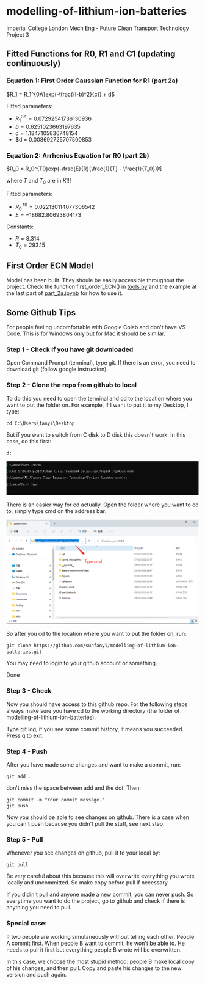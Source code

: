 # modelling-of-lithium-ion-batteries
Imperial College London Mech Eng - Future Clean Transport Technology Project 3

## Fitted Functions for R0, R1 and C1 (updating continuously)

### Equation 1: First Order Gaussian Function for R1 (part 2a)

$R_1 = R_1^{0A}exp(-\frac{(I-b)^2}{c}) + d$

Fitted parameters:
- $R_1^{0A} = 0.07292541736130936$
- $b = 0.6251023663197635$
- $c = 1.1847105636748154$
- $d = 0.008692725707500853

### Equation 2: Arrhenius Equation for R0 (part 2b)

$R_0 = R_0^{T0}exp(-\frac{E}{R}(\frac{1}{T} - \frac{1}{T_0}))$

where $T$ and $T_0$ are in $K$!!!

Fitted parameters:
- $R_0^{T0} = 0.022130114077306542$
- $E = -18682.80693804173$

Constants:
- $R = 8.314$
- $T_0 = 293.15$

## First Order ECN Model

Model has been built. They shoule be easily accessible throughout the project. Check the function first_order_ECN() in [tools.py](tools.py) and the example at the last part of [part_2a.ipynb](part_2a.ipynb) for how to use it.

## Some Github Tips

For people feeling uncomfortable with Google Colab and don't have VS Code. This is for Windows only but for Mac it should be similar.

### Step 1 - Check if you have git downloaded

Open Command Prompt (terminal), type git. If there is an error, you need to download git (follow google instruction).

### Step 2 - Clone the repo from github to local

To do this you need to open the terminal and cd to the location where you want to put the folder on. For example, if I want to put it to my Desktop, I type:
```
cd C:\Users\fanyi\Desktop
```
But if you want to switch from C disk to D disk this doesn't work. In this case, do this first:
```
d:
```
![](Figures/cd_help.png)

There is an easier way for cd actually. Open the folder where you want to cd to, simply type cmd on the address bar:

![](Figures/cmd_trick.png)

So after you cd to the location where you want to put the folder on, run:
```
git clone https://github.com/sunfanyi/modelling-of-lithium-ion-batteries.git
```
You may need to login to your github account or something.

Done

### Step 3 - Check

Now you should have access to this github repo. For the following steps always make sure you have cd to the working directory (the folder of modelling-of-lithium-ion-batteries).

Type git log, if you see some commit history, it means you succeeded. Press q to exit.

### Step 4 - Push

After you have made some changes and want to make a commit, run:
```
git add .
```
don't miss the space between add and the dot. Then:
```
git commit -m "Your commit message."
git push
```
Now you should be able to see changes on github. There is a case when you can't push because you didn't pull the stuff, see next step.

### Step 5 - Pull

Whenever you see changes on github, pull it to your local by:
```
git pull
```
Be very careful about this because this will overwrite everything you wrote locally and uncommitted. So make copy before pull if necessary.

If you didin't pull and anyone made a new commit, you can never push. So everytime you want to do the project, go to github and check if there is anything you need to pull.

### Special case:

If two people are working simutaneously without telling each other. People A commit first. When people B want to commit, he won't be able to. He needs to pull it first but everything people B wrote will be overwritten.

In this case, we choose the most stupid method: people B make local copy of his changes, and then pull. Copy and paste his changes to the new version and push again.




